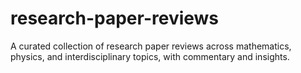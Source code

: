 # research-paper-reviews
A curated collection of research paper reviews across mathematics, physics, and interdisciplinary topics, with commentary and insights.
